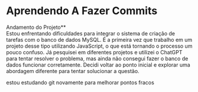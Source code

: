 # Aprendendo A Fazer Commits

<!-- Esse texto é um comentário e não será exibido no arquivo renderizado -->
 
<!-- assim eu consigo fazer documentação -->

Andamento do Projeto**  
Estou enfrentando dificuldades para integrar o sistema de criação de tarefas com o banco de dados MySQL. É a primeira vez que trabalho em um projeto desse tipo utilizando JavaScript, o que está tornando o processo um pouco confuso. Já pesquisei em diferentes projetos e utilizei o ChatGPT para tentar resolver o problema, mas ainda não consegui fazer o banco de dados funcionar corretamente. Decidi voltar ao ponto inicial e explorar uma abordagem diferente para tentar solucionar a questão.

estou estudando git novamente para melhorar pontos fracos


